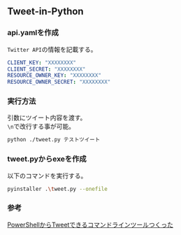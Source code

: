 ## Tweet-in-Python

### api.yamlを作成

`Twitter API`の情報を記載する。  

```yaml
CLIENT_KEY: "XXXXXXXX"
CLIENT_SECRET: "XXXXXXXX"
RESOURCE_OWNER_KEY: "XXXXXXXX"
RESOURCE_OWNER_SECRET: "XXXXXXXX"
```

### 実行方法

引数にツイート内容を渡す。  
`\n`で改行する事が可能。  

```bash
python ./tweet.py テストツイート
```

### tweet.pyからexeを作成

以下のコマンドを実行する。  

```bash
pyinstaller .\tweet.py --onefile
```

### 参考
[PowerShellからTweetできるコマンドラインツールつくった](https://crimnut.hateblo.jp/entry/2018/04/11/223100)

